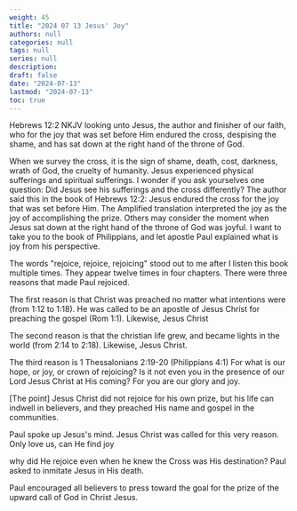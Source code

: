 ```yaml
---
weight: 45
title: "2024 07 13 Jesus' Joy"
authors: null
categories: null
tags: null
series: null
description: 
draft: false
date: "2024-07-13"
lastmod: "2024-07-13"
toc: true
---
```


<!--more-->


Hebrews 12:2 NKJV
looking unto Jesus, the author and finisher of our faith, who for the joy that was set before Him endured the cross, despising the shame, and has sat down at the right hand of the throne of God.


When we survey the cross, it is the sign of shame, death, cost, darkness, wrath of God, the cruelty of humanity.  Jesus experienced physical sufferings and spiritual sufferings. I wonder if you ask yourselves one question: Did Jesus see his sufferings and the cross differently?  The author said this in the book of Hebrews 12:2: Jesus endured the cross for the joy that was set before Him.  The Amplified translation interpreted the joy as the joy of accomplishing the prize.  Others may consider the moment when Jesus sat down at the right hand of the throne of God was joyful.  I want to take you to the book of Philippians, and let apostle Paul explained what is joy from his perspective.

The words "rejoice, rejoice, rejoicing" stood out to me after I listen this book multiple times. They appear twelve times in four chapters.  There were three reasons that made Paul rejoiced.

The first reason is that Christ was preached no matter what intentions were (from 1:12 to 1:18).  He was called to be an apostle of Jesus Christ for preaching the gospel (Rom 1:1).  Likewise, Jesus Christ

The second reason is that the christian life grew, and became lights in the world (from 2:14 to 2:18).  Likewise, Jesus Christ.

The third reason is 1 Thessalonians 2:19-20 (Philippians 4:1) For what is our hope, or joy, or crown of rejoicing? Is it not even you in the presence of our Lord Jesus Christ at His coming? For you are our glory and joy.

[The point] Jesus Christ did not rejoice for his own prize, but his life can indwell in believers, and they preached His name and gospel in the communities.

Paul spoke up Jesus's mind. Jesus Christ was called for this very reason.  Only love us, can He find joy 

why did He rejoice even when he knew the Cross was His destination?  Paul asked to inmitate Jesus in His death.

Paul encouraged all believers to press toward the goal for the prize of the upward call of God in Christ Jesus.


